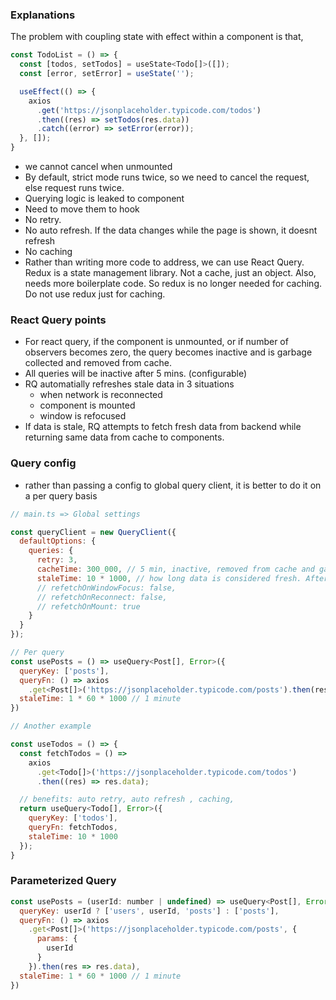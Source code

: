 ### Explanations

The problem with coupling state with effect within a component is that,

```js
const TodoList = () => {
  const [todos, setTodos] = useState<Todo[]>([]);
  const [error, setError] = useState('');

  useEffect(() => {
    axios
      .get('https://jsonplaceholder.typicode.com/todos')
      .then((res) => setTodos(res.data))
      .catch((error) => setError(error));
  }, []);
}
```

- we cannot cancel when unmounted
- By default, strict mode runs twice, so we need to cancel the request, else request runs twice.
- Querying logic is leaked to component
- Need to move them to hook
- No retry.
- No auto refresh. If the data changes while the page is shown, it doesnt refresh
- No caching
- Rather than writing more code to address, we can use React Query. Redux is a state management library.
  Not a cache, just an object. Also, needs more boilerplate code. So redux is no longer needed for caching. Do not use redux just for caching.

### React Query points

- For react query, if the component is unmounted, or if number of observers becomes zero, the query becomes inactive and is garbage collected and removed from cache.
- All queries will be inactive after 5 mins. (configurable)
- RQ automatially refreshes stale data in 3 situations
  - when network is reconnected
  - component is mounted
  - window is refocused
- If data is stale, RQ attempts to fetch fresh data from backend while returning same data from cache to components.

### Query config

- rather than passing a config to global query client, it is better to do it on a per query basis

```js
// main.ts => Global settings

const queryClient = new QueryClient({
  defaultOptions: {
    queries: {
      retry: 3,
      cacheTime: 300_000, // 5 min, inactive, removed from cache and garbage collected.
      staleTime: 10 * 1000, // how long data is considered fresh. After 10 sec, its considered stale data
      // refetchOnWindowFocus: false,
      // refetchOnReconnect: false,
      // refetchOnMount: true
    }
  }
});

// Per query
const usePosts = () => useQuery<Post[], Error>({
  queryKey: ['posts'],
  queryFn: () => axios
    .get<Post[]>('https://jsonplaceholder.typicode.com/posts').then(res => res.data),
  staleTime: 1 * 60 * 1000 // 1 minute
})

// Another example

const useTodos = () => {
  const fetchTodos = () =>
    axios
      .get<Todo[]>('https://jsonplaceholder.typicode.com/todos')
      .then((res) => res.data);

  // benefits: auto retry, auto refresh , caching,
  return useQuery<Todo[], Error>({
    queryKey: ['todos'],
    queryFn: fetchTodos,
    staleTime: 10 * 1000
  });
}
```

### Parameterized Query

```js
const usePosts = (userId: number | undefined) => useQuery<Post[], Error>({
  queryKey: userId ? ['users', userId, 'posts'] : ['posts'],
  queryFn: () => axios
    .get<Post[]>('https://jsonplaceholder.typicode.com/posts', {
      params: {
        userId
      }
    }).then(res => res.data),
  staleTime: 1 * 60 * 1000 // 1 minute
})
```
